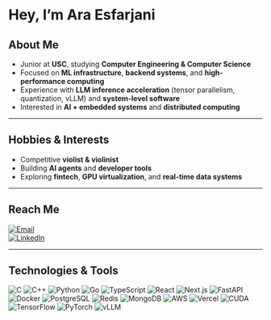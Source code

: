 # Hey, I’m Ara Esfarjani  

## About Me  
- Junior at **USC**, studying **Computer Engineering & Computer Science**  
- Focused on **ML infrastructure**, **backend systems**, and **high-performance computing**  
- Experience with **LLM inference acceleration** (tensor parallelism, quantization, vLLM) and **system-level software**  
- Interested in **AI + embedded systems** and **distributed computing**  

---

## Hobbies & Interests  
- Competitive **violist & violinist**  
- Building **AI agents** and **developer tools**  
- Exploring **fintech**, **GPU virtualization**, and **real-time data systems**  

---

## Reach Me  
[![Email](https://img.shields.io/badge/Email-ara.esfarjani%40gmail.com-red?style=flat&logo=gmail)](mailto:ara.esfarjani@gmail.com)  
[![LinkedIn](https://img.shields.io/badge/LinkedIn-Ara%20Esfarjani-blue?style=flat&logo=linkedin)](https://linkedin.com/in/ara-esfarjani)  

---

## Technologies & Tools  

![C](https://img.shields.io/badge/C-00599C?style=flat&logo=c&logoColor=white)
![C++](https://img.shields.io/badge/C++-00599C?style=flat&logo=cplusplus&logoColor=white)
![Python](https://img.shields.io/badge/Python-3776AB?style=flat&logo=python&logoColor=white)
![Go](https://img.shields.io/badge/Go-00ADD8?style=flat&logo=go&logoColor=white)
![TypeScript](https://img.shields.io/badge/TypeScript-3178C6?style=flat&logo=typescript&logoColor=white)
![React](https://img.shields.io/badge/React-20232A?style=flat&logo=react&logoColor=61DAFB)
![Next.js](https://img.shields.io/badge/Next.js-000000?style=flat&logo=nextdotjs&logoColor=white)
![FastAPI](https://img.shields.io/badge/FastAPI-009688?style=flat&logo=fastapi&logoColor=white)
![Docker](https://img.shields.io/badge/Docker-2496ED?style=flat&logo=docker&logoColor=white)
![PostgreSQL](https://img.shields.io/badge/PostgreSQL-336791?style=flat&logo=postgresql&logoColor=white)
![Redis](https://img.shields.io/badge/Redis-DC382D?style=flat&logo=redis&logoColor=white)
![MongoDB](https://img.shields.io/badge/MongoDB-47A248?style=flat&logo=mongodb&logoColor=white)
![AWS](https://img.shields.io/badge/AWS-232F3E?style=flat&logo=amazonaws&logoColor=white)
![Vercel](https://img.shields.io/badge/Vercel-000000?style=flat&logo=vercel&logoColor=white)
![CUDA](https://img.shields.io/badge/CUDA-76B900?style=flat&logo=nvidia&logoColor=white)
![TensorFlow](https://img.shields.io/badge/TensorFlow-FF6F00?style=flat&logo=tensorflow&logoColor=white)
![PyTorch](https://img.shields.io/badge/PyTorch-EE4C2C?style=flat&logo=pytorch&logoColor=white)
![vLLM](https://img.shields.io/badge/vLLM-2E3A59?style=flat&logo=ai&logoColor=white)  

